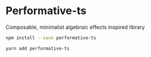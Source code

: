 # Performative-ts

Composable, minimalist algebraic effects inspired library

```sh
npm install --save performative-ts
```

```sh
yarn add performative-ts
```
